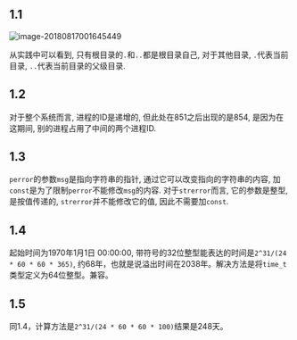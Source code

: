 ## 1.1

![image-20180817001645449](https://ws3.sinaimg.cn/large/0069RVTdly1fubzzgaeicj31kw0lhq8s.jpg)

从实践中可以看到, 只有根目录的`.`和`..`都是根目录自己, 对于其他目录, `.`代表当前目录, `..`代表当前目录的父级目录.

## 1.2

对于整个系统而言, 进程的ID是递增的, 但此处在851之后出现的是854, 是因为在这期间, 别的进程占用了中间的两个进程ID.

## 1.3

`perror`的参数`msg`是指向字符串的指针, 通过它可以改变指向的字符串的内容, 加`const`是为了限制`perror`不能修改`msg`的内容. 对于`strerror`而言, 它的参数是整型, 是按值传递的, `strerror`并不能修改它的值, 因此不需要加`const`.

## 1.4

起始时间为1970年1月1日 00:00:00, 带符号的32位整型能表达的时间是``2^31/(24 * 60 * 60 * 365)``, 约68年，也就是说溢出时间在2038年。解决方法是将`time_t`类型定义为64位整型。兼容。

## 1.5

同1.4，计算方法是`2^31/(24 * 60 * 60 * 100)`结果是248天。

